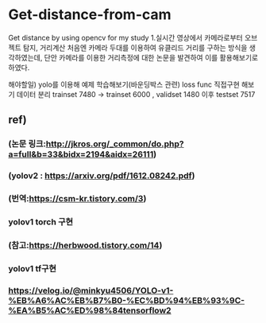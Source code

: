 # Get-distance-from-cam
Get distance by using opencv for my study
1.실시간 영상에서 카메라로부터 오브젝트 탐지, 거리계산
처음엔 카메라 두대를 이용하여 유클리드 거리를 구하는 방식을 생각하였는데, 단안 카메라를 이용한 거리측정에 대한 논문을 발견하여 이를 활용해보기로 하였다.



해야할일) yolo를 이용해 예제 학습해보기(바운딩박스 관련)
loss func 직접구현 해보기
데이터 분리 trainset 7480 -> trainset 6000 , validset 1480
이후 testset 7517









## ref)
### (논문 링크:http://jkros.org/_common/do.php?a=full&b=33&bidx=2194&aidx=26111)
### (yolov2 : https://arxiv.org/pdf/1612.08242.pdf)
### (번역:https://csm-kr.tistory.com/3)
### yolov1 torch 구현
### (참고:https://herbwood.tistory.com/14)
### yolov1 tf구현
### https://velog.io/@minkyu4506/YOLO-v1-%EB%A6%AC%EB%B7%B0-%EC%BD%94%EB%93%9C-%EA%B5%AC%ED%98%84tensorflow2
